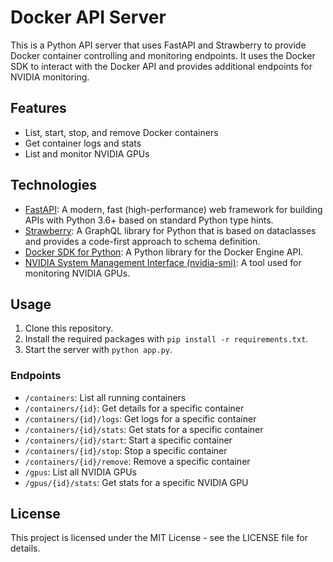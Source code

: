 # Docker API Server

This is a Python API server that uses FastAPI and Strawberry to provide Docker container controlling and monitoring endpoints. It uses the Docker SDK to interact with the Docker API and provides additional endpoints for NVIDIA monitoring.

## Features

- List, start, stop, and remove Docker containers
- Get container logs and stats
- List and monitor NVIDIA GPUs

## Technologies

- [FastAPI](https://fastapi.tiangolo.com/): A modern, fast (high-performance) web framework for building APIs with Python 3.6+ based on standard Python type hints.
- [Strawberry](https://strawberry.rocks/): A GraphQL library for Python that is based on dataclasses and provides a code-first approach to schema definition.
- [Docker SDK for Python](https://docker-py.readthedocs.io/en/stable/): A Python library for the Docker Engine API.
- [NVIDIA System Management Interface (nvidia-smi)](https://developer.nvidia.com/nvidia-system-management-interface): A tool used for monitoring NVIDIA GPUs.

## Usage

1. Clone this repository.
2. Install the required packages with `pip install -r requirements.txt`.
3. Start the server with `python app.py`.

### Endpoints

- `/containers`: List all running containers
- `/containers/{id}`: Get details for a specific container
- `/containers/{id}/logs`: Get logs for a specific container
- `/containers/{id}/stats`: Get stats for a specific container
- `/containers/{id}/start`: Start a specific container
- `/containers/{id}/stop`: Stop a specific container
- `/containers/{id}/remove`: Remove a specific container
- `/gpus`: List all NVIDIA GPUs
- `/gpus/{id}/stats`: Get stats for a specific NVIDIA GPU

## License

This project is licensed under the MIT License - see the LICENSE file for details.
